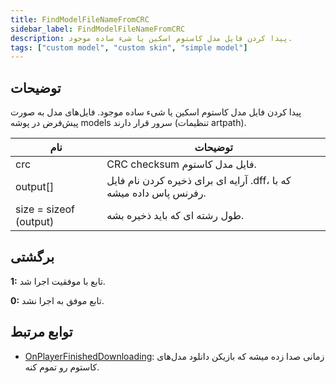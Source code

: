 ```yaml
---
title: FindModelFileNameFromCRC
sidebar_label: FindModelFileNameFromCRC
description: پیدا کردن فایل مدل کاستوم اسکین یا شیء ساده موجود.
tags: ["custom model", "custom skin", "simple model"]
---
```


<VersionWarn version='SA-MP 0.3.DL R1' />

## توضیحات

پیدا کردن فایل مدل کاستوم اسکین یا شیء ساده موجود. فایل‌های مدل به صورت پیش‌فرض در پوشه models سرور قرار دارند (تنظیمات artpath).

| نام                    | توضیحات                                                                  |
| ---------------------- | ------------------------------------------------------------------------ |
| crc                    | CRC checksum فایل مدل کاستوم.                                            |
| output[]               | آرایه ای برای ذخیره کردن نام فایل .dff، که با رفرنس پاس داده میشه.        |
| size = sizeof (output) | طول رشته ای که باید ذخیره بشه.                                            |

## برگشتی

**1:** تابع با موفقیت اجرا شد.

**0:** تابع موفق به اجرا نشد.

## توابع مرتبط

- [OnPlayerFinishedDownloading](../callbacks/OnPlayerFinishedDownloading): زمانی صدا زده میشه که بازیکن دانلود مدل‌های کاستوم رو تموم کنه.